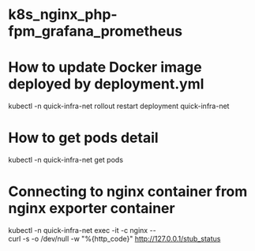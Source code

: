 # k8s_nginx_php-fpm_grafana_prometheus

# How to update Docker image deployed by deployment.yml
kubectl -n quick-infra-net rollout restart deployment quick-infra-net

# How to get pods detail
kubectl -n quick-infra-net get pods

# Connecting to nginx container from nginx exporter container
kubectl -n quick-infra-net exec -it <pod> -c nginx -- \
  curl -s -o /dev/null -w "%{http_code}" http://127.0.0.1/stub_status